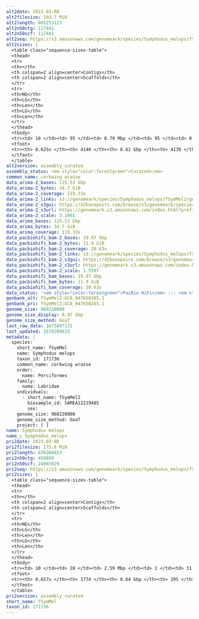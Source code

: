 ```yaml
---
alt2date: 2023-03-08
alt2filesize: 169.7 MiB
alt2length: 605253123
alt2n50ctg: 117441
alt2n50scf: 117441
alt2seq: https://s3.amazonaws.com/genomeark/species/Symphodus_melops/fSymMel2/assembly_curated/fSymMel2.alt.cur.20230308.fasta.gz
alt2sizes: |
  <table class="sequence-sizes-table">
  <thead>
  <tr>
  <th></th>
  <th colspan=2 align=center>Contigs</th>
  <th colspan=2 align=center>Scaffolds</th>
  </tr>
  <tr>
  <th>NG</th>
  <th>LG</th>
  <th>Len</th>
  <th>LG</th>
  <th>Len</th>
  </tr>
  </thead>
  <tbody>
  <tr><td> 10 </td><td> 95 </td><td> 0.79 Mbp </td><td> 95 </td><td> 0.79 Mbp </td></tr>  <tr><td> 20 </td><td> 250 </td><td> 0.51 Mbp </td><td> 250 </td><td> 0.51 Mbp </td></tr>  <tr><td> 30 </td><td> 483 </td><td> 339.97 Kbp </td><td> 483 </td><td> 339.97 Kbp </td></tr>  <tr><td> 40 </td><td> 832 </td><td> 223.88 Kbp </td><td> 832 </td><td> 223.88 Kbp </td></tr>  <tr style="background-color:#cccccc;"><td> 50 </td><td> 1415 </td><td> 117.44 Kbp </td><td> 1415 </td><td> 117.44 Kbp </td></tr>  <tr><td> 60 </td><td> 3013 </td><td> 30.17 Kbp </td><td> 3013 </td><td> 30.18 Kbp </td></tr>  <tr><td> 70 </td><td> 0 </td><td>  </td><td> 0 </td><td>  </td></tr>  <tr><td> 80 </td><td> 0 </td><td>  </td><td> 0 </td><td>  </td></tr>  <tr><td> 90 </td><td> 0 </td><td>  </td><td> 0 </td><td>  </td></tr>  <tr><td> 100 </td><td> 0 </td><td>  </td><td> 0 </td><td>  </td></tr>  </tbody>
  <tfoot>
  <tr><th> 0.625x </th><th> 4140 </th><th> 0.61 Gbp </th><th> 4139 </th><th> 0.61 Gbp </th></tr>
  </tfoot>
  </table>
alt2version: assembly_curated
assembly_status: <em style="color:forestgreen">Curated</em>
common_name: corkwing wrasse
data_arima-2_bases: 115.53 Gbp
data_arima-2_bytes: 34.7 GiB
data_arima-2_coverage: 119.33x
data_arima-2_links: s3://genomeark/species/Symphodus_melops/fSymMel2/genomic_data/arima/<br>
data_arima-2_s3gui: https://42basepairs.com/browse/s3/genomeark/species/Symphodus_melops/fSymMel2/genomic_data/arima/
data_arima-2_s3url: https://genomeark.s3.amazonaws.com/index.html?prefix=species/Symphodus_melops/fSymMel2/genomic_data/arima/
data_arima-2_scale: 3.1001
data_arima_bases: 115.53 Gbp
data_arima_bytes: 34.7 GiB
data_arima_coverage: 119.33x
data_pacbiohifi_bam-2_bases: 19.97 Gbp
data_pacbiohifi_bam-2_bytes: 11.9 GiB
data_pacbiohifi_bam-2_coverage: 20.63x
data_pacbiohifi_bam-2_links: s3://genomeark/species/Symphodus_melops/fSymMel2/genomic_data/pacbio_hifi/<br>
data_pacbiohifi_bam-2_s3gui: https://42basepairs.com/browse/s3/genomeark/species/Symphodus_melops/fSymMel2/genomic_data/pacbio_hifi/
data_pacbiohifi_bam-2_s3url: https://genomeark.s3.amazonaws.com/index.html?prefix=species/Symphodus_melops/fSymMel2/genomic_data/pacbio_hifi/
data_pacbiohifi_bam-2_scale: 1.5597
data_pacbiohifi_bam_bases: 19.97 Gbp
data_pacbiohifi_bam_bytes: 11.9 GiB
data_pacbiohifi_bam_coverage: 20.63x
data_status: '<em style="color:forestgreen">PacBio HiFi</em> ::: <em style="color:forestgreen">Arima</em>'
genbank_alt: fSymMel2:GCA_947650305.1
genbank_pri: fSymMel2:GCA_947650265.1
genome_size: 968220000
genome_size_display: 0.97 Gbp
genome_size_method: GoaT
last_raw_data: 1675897131
last_updated: 1678289833
metadata: |
  species:
    short_name: fSymMel
    name: Symphodus melops
    taxon_id: 171736
    common_name: corkwing wrasse
    order:
      name: Perciformes
    family:
      name: Labridae
    individuals:
      - short_name: fSymMel2
        biosample_id: SAMEA12219485
        sex:
    genome_size: 968220000
    genome_size_method: GoaT
    project: [ ]
name: Symphodus melops
name_: Symphodus_melops
pri2date: 2023-03-08
pri2filesize: 175.8 MiB
pri2length: 636368453
pri2n50ctg: 450899
pri2n50scf: 24065029
pri2seq: https://s3.amazonaws.com/genomeark/species/Symphodus_melops/fSymMel2/assembly_curated/fSymMel2.pri.cur.20230308.fasta.gz
pri2sizes: |
  <table class="sequence-sizes-table">
  <thead>
  <tr>
  <th></th>
  <th colspan=2 align=center>Contigs</th>
  <th colspan=2 align=center>Scaffolds</th>
  </tr>
  <tr>
  <th>NG</th>
  <th>LG</th>
  <th>Len</th>
  <th>LG</th>
  <th>Len</th>
  </tr>
  </thead>
  <tbody>
  <tr><td> 10 </td><td> 28 </td><td> 2.59 Mbp </td><td> 2 </td><td> 31.25 Mbp </td></tr>  <tr><td> 20 </td><td> 72 </td><td> 1.89 Mbp </td><td> 5 </td><td> 29.43 Mbp </td></tr>  <tr><td> 30 </td><td> 133 </td><td> 1.31 Mbp </td><td> 8 </td><td> 27.80 Mbp </td></tr>  <tr><td> 40 </td><td> 222 </td><td> 0.88 Mbp </td><td> 12 </td><td> 26.26 Mbp </td></tr>  <tr style="background-color:#cccccc;"><td> 50 </td><td> 371 </td><td style="background-color:#ff8888;"> 450.90 Kbp </td><td> 16 </td><td style="background-color:#88ff88;"> 24.07 Mbp </td></tr>  <tr><td> 60 </td><td> 736 </td><td> 150.56 Kbp </td><td> 20 </td><td> 20.49 Mbp </td></tr>  <tr><td> 70 </td><td> 0 </td><td>  </td><td> 0 </td><td>  </td></tr>  <tr><td> 80 </td><td> 0 </td><td>  </td><td> 0 </td><td>  </td></tr>  <tr><td> 90 </td><td> 0 </td><td>  </td><td> 0 </td><td>  </td></tr>  <tr><td> 100 </td><td> 0 </td><td>  </td><td> 0 </td><td>  </td></tr>  </tbody>
  <tfoot>
  <tr><th> 0.657x </th><th> 1774 </th><th> 0.64 Gbp </th><th> 395 </th><th> 0.64 Gbp </th></tr>
  </tfoot>
  </table>
pri2version: assembly_curated
short_name: fSymMel
taxon_id: 171736
---
```

